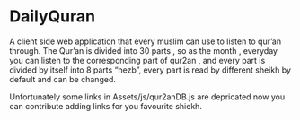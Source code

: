 # DailyQuran
A client side web application that every muslim can use to listen
to qur’an through.
The Qur’an is divided into 30 parts , so as the month , everyday
you can listen to the corresponding part of qur2an , and every
part is divided by itself into 8 parts “hezb”,
every part is read by different sheikh by default and can be changed.

Unfortunately some links in Assets/js/qur2anDB.js are depricated now 
you can contribute adding links for you favourite shiekh.
